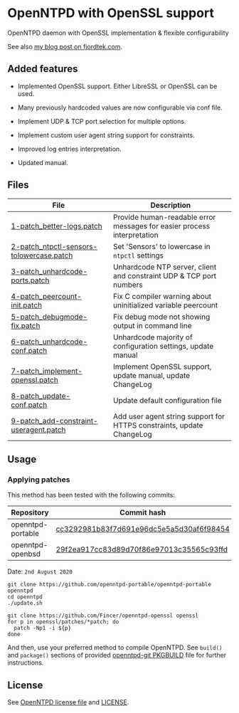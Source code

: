 # OpenNTPD with OpenSSL support

OpenNTPD daemon with OpenSSL implementation & flexible configurability

See also [my blog post on fjordtek.com](https://fjordtek.com/categories/news/2020/openntpd-now-with-openssl-support/).

## Added features

- Implemented OpenSSL support. Either LibreSSL or OpenSSL can be used.

- Many previously hardcoded values are now configurable via conf file.

- Implement UDP & TCP port selection for multiple options.

- Implement custom user agent string support for constraints.

- Improved log entries interpretation.

- Updated manual.

## Files

|                                              File                                             |                               Description                               |
|-----------------------------------------------------------------------------------------------|-------------------------------------------------------------------------|
| [1-patch_better-logs.patch](patches/1-patch_better-logs.patch)                                | Provide human-readable error messages for easier process interpretation |
| [2-patch_ntpctl-sensors-tolowercase.patch](patches/2-patch_ntpctl-sensors-tolowercase.patch)  | Set 'Sensors' to lowercase in `ntpctl` settings                         |
| [3-patch_unhardcode-ports.patch](patches/3-patch_unhardcode-ports.patch)                      | Unhardcode NTP server, client and constraint UDP & TCP port numbers     |
| [4-patch_peercount-init.patch](patches/4-patch_peercount-init.patch)                          | Fix C compiler warning about uninitialized variable peercount           |
| [5-patch_debugmode-fix.patch](patches/5-patch_debugmode-fix.patch)                            | Fix debug mode not showing output in command line                       |
| [6-patch_unhardcode-conf.patch](patches/6-patch_unhardcode-conf.patch)                        | Unhardcode majority of configuration settings, update manual            |
| [7-patch_implement-openssl.patch](patches/7-patch_implement-openssl.patch)                    | Implement OpenSSL support, update manual, update ChangeLog              |
| [8-patch_update-conf.patch](patches/8-patch_update-conf.patch)                                | Update default configuration file                                       |
| [9-patch_add-constraint-useragent.patch](patches/9-patch_add-constraint-useragent.patch)      | Add user agent string support for HTTPS constraints, update ChangeLog   |

## Usage

### Applying patches

This method has been tested with the following commits:

|    Repository     |                                                                    Commit hash                                                                     |
|-------------------|----------------------------------------------------------------------------------------------------------------------------------------------------|
| openntpd-portable | [cc3292981b83f7d691e96dc5e5a5d30af6f98454](https://github.com/openntpd-portable/openntpd-portable/commit/cc3292981b83f7d691e96dc5e5a5d30af6f98454) |
| openntpd-openbsd  | [29f2ea917cc83d89d70f86e97013c35565c93ffd](https://github.com/openntpd-portable/openntpd-openbsd/commit/29f2ea917cc83d89d70f86e97013c35565c93ffd)  |

Date: `2nd August 2020`

```
git clone https://github.com/openntpd-portable/openntpd-portable openntpd
cd openntpd
./update.sh

git clone https://github.com/Fincer/openntpd-openssl openssl
for p in openssl/patches/*patch; do
  patch -Np1 -i ${p}
done

```

And then, use your preferred method to compile OpenNTPD. See `build()` and `package()` sections of provided [openntpd-git PKGBUILD](arch/openntpd-git/PKGBUILD) file for further instructions.

## License

See [OpenNTPD license file](https://github.com/openntpd-portable/openntpd-portable/blob/master/COPYING) and [LICENSE](LICENSE).

